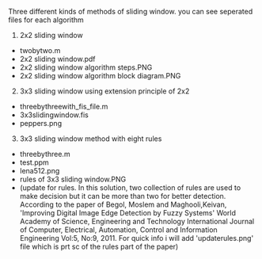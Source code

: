 Three different kinds of methods of sliding window. you can see seperated files for each algorithm
1.	2x2 sliding window
  * twobytwo.m
  * 2x2 sliding window.pdf
  * 2x2 sliding window algorithm steps.PNG
  * 2x2 sliding window algorithm block diagram.PNG
2.	3x3 sliding window using extension principle of 2x2
  * threebythreewith_fis_file.m
  * 3x3slidingwindow.fis
  * peppers.png
3.	3x3 sliding window method with eight rules
  * threebythree.m
  * test.ppm
  * lena512.png
  * rules of 3x3 sliding window.PNG
  * (update for rules. In this solution, two collection of rules are used to make decision but it can be
     more than two for better detection. According to the paper of Begol, Moslem and Maghooli,Keivan, 'Improving Digital Image Edge 
     Detection by Fuzzy Systems' World Academy of Science, Engineering and Technology International Journal of Computer,
     Electrical, Automation, Control and Information Engineering Vol:5, No:9, 2011. For quick info i will add 'updaterules.png' file 
     which is prt sc of the rules part of the paper)
 
